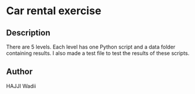 # Car rental exercise

## Description

There are 5 levels. Each level has one Python script and a data folder containing results. I also made a test file to test the results of these scripts.

## Author

HAJJI Wadii
